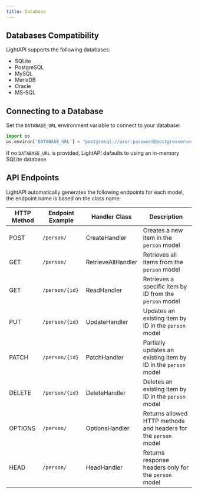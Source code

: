 ```yaml
---
title: Database
---
```


## Databases Compatibility

LightAPI supports the following databases:

-   SQLite
-   PostgreSQL
-   MySQL
-   MariaDB
-   Oracle
-   MS-SQL

## Connecting to a Database

Set the `DATABASE_URL` environment variable to connect to your database:

``` py
import os
os.environ['DATABASE_URL'] = "postgresql://user:password@postgresserver/db"
```

If no `DATABASE_URL` is provided, LightAPI defaults to using an in-memory SQLite database.

## API Endpoints

LightAPI automatically generates the following endpoints for each model, the endpoint name is based on the class name:

| HTTP Method | Endpoint Example            | Handler Class          | Description                                              |
|-------------|-----------------------------|------------------------|----------------------------------------------------------|
| POST        | `/person/`                  | CreateHandler          | Creates a new item in the `person` model                 |
| GET         | `/person/`                  | RetrieveAllHandler     | Retrieves all items from the `person` model              |
| GET         | `/person/{id}`              | ReadHandler            | Retrieves a specific item by ID from the `person` model  |
| PUT         | `/person/{id}`              | UpdateHandler          | Updates an existing item by ID in the `person` model     |
| PATCH       | `/person/{id}`              | PatchHandler           | Partially updates an existing item by ID in the `person` model |
| DELETE      | `/person/{id}`              | DeleteHandler          | Deletes an existing item by ID in the `person` model     |
| OPTIONS     | `/person/`                  | OptionsHandler         | Returns allowed HTTP methods and headers for the `person` model |
| HEAD        | `/person/`                  | HeadHandler            | Returns response headers only for the `person` model     |